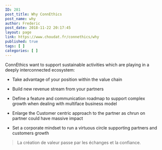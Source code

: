 ```yaml
---
ID: 281
post_title: Why ConnEthics
post_name: why
author: Frederic
post_date: 2018-11-22 20:17:45
layout: page
link: https://www.choudat.fr/connethics/why
published: true
tags: [ ]
categories: [ ]
---
```

<!-- wp:paragraph -->

ConnEthics want to support sustainable activities which are playing in a deeply interconnected ecosystem:  


<!-- /wp:paragraph -->

<!-- wp:list -->

*   Take advantage of your position within the value chain

<!-- /wp:list -->

<!-- wp:list -->

*   Build new revenue stream from your partners

<!-- /wp:list -->

<!-- wp:list -->

*   Define a feature and communication roadmap to support complex growth when dealing with multiface business model

<!-- /wp:list -->

<!-- wp:list -->

*   Enlarge the Customer centric approach to the partner as chrun on partner could have massive impact

<!-- /wp:list -->

<!-- wp:list -->

*   Set a corporate mindset to run a virtuous circle supporting partners and customers growth

<!-- /wp:list -->

<!-- wp:quote -->

<blockquote class="wp-block-quote">
  <p>
    La création de valeur passe par les échanges et la confiance.
  </p>
</blockquote>

<!-- /wp:quote -->